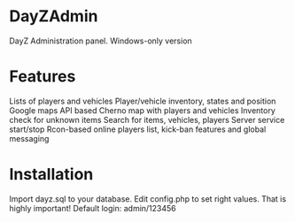 DayZAdmin
=========

DayZ Administration panel. Windows-only version

Features
=========

Lists of players and vehicles
Player/vehicle inventory, states and position
Google maps API based Cherno map with players and vehicles
Inventory check for unknown items
Search for items, vehicles, players
Server service start/stop
Rcon-based online players list, kick-ban features and global messaging


Installation
=========

Import dayz.sql to your database.
Edit config.php to set right values. That is highly important!
Default login: admin/123456